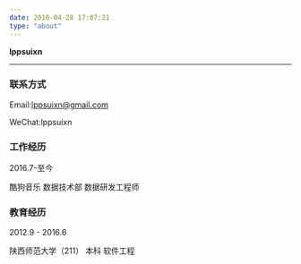 ```yaml
---
date: 2016-04-28 17:07:21
type: "about"  
---
```

<b>lppsuixn</b>

---
### 联系方式

Email:lppsuixn@gmail.com

WeChat:lppsuixn

### 工作经历

2016.7-至今

酷狗音乐 数据技术部 数据研发工程师

### 教育经历

2012.9 - 2016.6

陕西师范大学（211） 本科 软件工程

